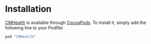 # Installation

[CMHealth](https://cocoapods.org/pods/CMHealth) is available through [CocoaPods](http://cocoapods.org). To install
it, simply add the following line to your Podfile:

```ruby
pod "CMHealth"
```

